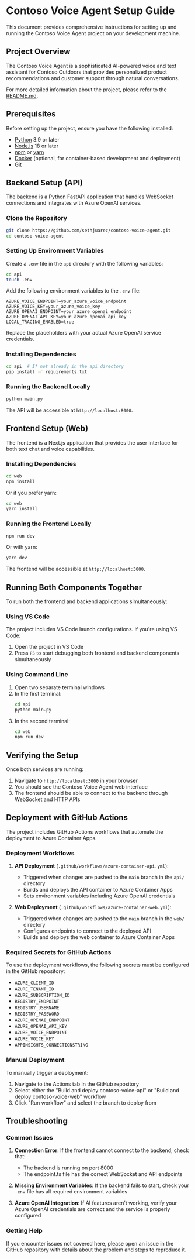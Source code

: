 # Contoso Voice Agent Setup Guide

This document provides comprehensive instructions for setting up and running the Contoso Voice Agent project on your development machine.

## Project Overview

The Contoso Voice Agent is a sophisticated AI-powered voice and text assistant for Contoso Outdoors that provides personalized product recommendations and customer support through natural conversations. 

For more detailed information about the project, please refer to the [README.md](README.md).

## Prerequisites

Before setting up the project, ensure you have the following installed:

- [Python](https://www.python.org/downloads/) 3.9 or later
- [Node.js](https://nodejs.org/) 18 or later
- [npm](https://www.npmjs.com/) or [yarn](https://yarnpkg.com/)
- [Docker](https://www.docker.com/) (optional, for container-based development and deployment)
- [Git](https://git-scm.com/)

## Backend Setup (API)

The backend is a Python FastAPI application that handles WebSocket connections and integrates with Azure OpenAI services.

### Clone the Repository

```bash
git clone https://github.com/sethjuarez/contoso-voice-agent.git
cd contoso-voice-agent
```

### Setting Up Environment Variables

Create a `.env` file in the `api` directory with the following variables:

```bash
cd api
touch .env
```

Add the following environment variables to the `.env` file:

```
AZURE_VOICE_ENDPOINT=your_azure_voice_endpoint
AZURE_VOICE_KEY=your_azure_voice_key
AZURE_OPENAI_ENDPOINT=your_azure_openai_endpoint
AZURE_OPENAI_API_KEY=your_azure_openai_api_key
LOCAL_TRACING_ENABLED=true
```

Replace the placeholders with your actual Azure OpenAI service credentials.

### Installing Dependencies

```bash
cd api  # If not already in the api directory
pip install -r requirements.txt
```

### Running the Backend Locally

```bash
python main.py
```

The API will be accessible at `http://localhost:8000`.

## Frontend Setup (Web)

The frontend is a Next.js application that provides the user interface for both text chat and voice capabilities.

### Installing Dependencies

```bash
cd web
npm install
```

Or if you prefer yarn:

```bash
cd web
yarn install
```

### Running the Frontend Locally

```bash
npm run dev
```

Or with yarn:

```bash
yarn dev
```

The frontend will be accessible at `http://localhost:3000`.

## Running Both Components Together

To run both the frontend and backend applications simultaneously:

### Using VS Code

The project includes VS Code launch configurations. If you're using VS Code:

1. Open the project in VS Code
2. Press `F5` to start debugging both frontend and backend components simultaneously

### Using Command Line

1. Open two separate terminal windows
2. In the first terminal:
   ```bash
   cd api
   python main.py
   ```
3. In the second terminal:
   ```bash
   cd web
   npm run dev
   ```

## Verifying the Setup

Once both services are running:

1. Navigate to `http://localhost:3000` in your browser
2. You should see the Contoso Voice Agent web interface
3. The frontend should be able to connect to the backend through WebSocket and HTTP APIs

## Deployment with GitHub Actions

The project includes GitHub Actions workflows that automate the deployment to Azure Container Apps.

### Deployment Workflows

1. **API Deployment** (`.github/workflows/azure-container-api.yml`):
   - Triggered when changes are pushed to the `main` branch in the `api/` directory
   - Builds and deploys the API container to Azure Container Apps
   - Sets environment variables including Azure OpenAI credentials

2. **Web Deployment** (`.github/workflows/azure-container-web.yml`):
   - Triggered when changes are pushed to the `main` branch in the `web/` directory
   - Configures endpoints to connect to the deployed API
   - Builds and deploys the web container to Azure Container Apps

### Required Secrets for GitHub Actions

To use the deployment workflows, the following secrets must be configured in the GitHub repository:

- `AZURE_CLIENT_ID`
- `AZURE_TENANT_ID`
- `AZURE_SUBSCRIPTION_ID`
- `REGISTRY_ENDPOINT`
- `REGISTRY_USERNAME`
- `REGISTRY_PASSWORD`
- `AZURE_OPENAI_ENDPOINT`
- `AZURE_OPENAI_API_KEY`
- `AZURE_VOICE_ENDPOINT`
- `AZURE_VOICE_KEY`
- `APPINSIGHTS_CONNECTIONSTRING`

### Manual Deployment

To manually trigger a deployment:

1. Navigate to the Actions tab in the GitHub repository
2. Select either the "Build and deploy contoso-voice-api" or "Build and deploy contoso-voice-web" workflow
3. Click "Run workflow" and select the branch to deploy from

## Troubleshooting

### Common Issues

1. **Connection Error**: If the frontend cannot connect to the backend, check that:
   - The backend is running on port 8000
   - The endpoint.ts file has the correct WebSocket and API endpoints

2. **Missing Environment Variables**: If the backend fails to start, check your `.env` file has all required environment variables

3. **Azure OpenAI Integration**: If AI features aren't working, verify your Azure OpenAI credentials are correct and the service is properly configured

### Getting Help

If you encounter issues not covered here, please open an issue in the GitHub repository with details about the problem and steps to reproduce it.